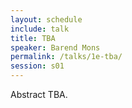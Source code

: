 ```yaml
---
layout: schedule
include: talk
title: TBA
speaker: Barend Mons
permalink: /talks/1e-tba/
session: s01
---
```


Abstract TBA.
